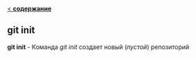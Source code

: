 [< **содержание**](./readme.md)

## git init

**git init** - Команда *git init* создает новый (*пустой*) репозиторий